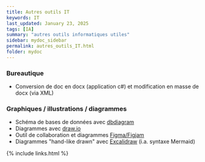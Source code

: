```yaml
---
title: Autres outils IT
keywords: IT
last_updated: January 23, 2025
tags: [IA]
summary: "autres outils informatiques utiles"
sidebar: mydoc_sidebar
permalink: autres_outils_IT.html
folder: mydoc
---
```


### Bureautique
* Conversion de doc en docx (application c#) et modification en masse de docx (via XML) 


### Graphiques / illustrations / diagrammes

* Schéma de bases de données avec [dbdiagram ](https://www.dbdiagram.io/home)
* Diagrammes avec [draw.io](https://draw.io/)
* Outil de collaboration et diagrammes [Figma/Figjam](https://www.figma.com/fr-fr/figjam/diagramming-tool/)
* Diagrammes "hand-like drawn" avec [Excalidraw](https://excalidraw.com/) (i.a. syntaxe Mermaid) 


{% include links.html %}
